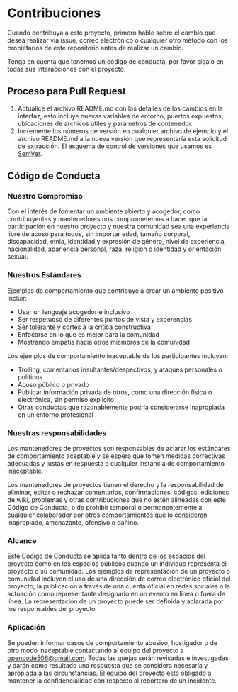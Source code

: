 # Contribuciones

Cuando contribuya a este proyecto, primero hable sobre el cambio que desea realizar vía issue, correo electrónico o cualquier otro método con los propietarios de este repositorio antes de realizar un cambio.

Tenga en cuenta que tenemos un código de conducta, por favor sígalo en todas sus interacciones con el proyecto.

## Proceso para Pull Request
1. Actualice el archivo README.md con los detalles de los cambios en la interfaz, esto incluye nuevas variables de entorno, puertos expuestos, ubicaciones de archivos útiles y parámetros de contenedor.
2. Incremente los números de versión en cualquier archivo de ejemplo y el archivo README.md a la nueva versión que representaría esta solicitud de extracción. El esquema de control de versiones que usamos es [SemVer](http://semver.org/).

## Código de Conducta

### Nuestro Compromiso

Con el interés de fomentar un ambiente abierto y acogedor, como contribuyentes y mantenedores nos comprometemos a hacer que la participación en nuestro proyecto y nuestra comunidad sea una experiencia libre de acoso para todos, sin importar edad, tamaño corporal, discapacidad, etnia, identidad y expresión de género, nivel de experiencia, nacionalidad, apariencia personal, raza, religión o identidad y orientación sexual.

### Nuestros Estándares

Ejemplos de comportamiento que contribuye a crear un ambiente positivo
incluir:

* Usar un lenguaje acogedor e inclusivo
* Ser respetuoso de diferentes puntos de vista y experencias
* Ser tolerante y cortés a la crítica constructiva
* Enfocarse en lo que es mejor para la comunidad
* Mostrando empatía hacia otros miembros de la comunidad

Los ejemplos de comportamiento inaceptable de los participantes incluyen:

* Trolling, comentarios insultantes/despectivos, y ataques personales o políticos
* Acoso público o privado
* Publicar información privada de otros, como una dirección física o electrónica, sin permiso explícito
* Otras conductas que razonablemente podría considerarse inapropiada en un entorno profesional

### Nuestras responsabilidades

Los mantenedores de proyectos son responsables de aclarar los estándares de comportamiento aceptable y se espera que tomen medidas correctivas adecuadas y justas en respuesta a cualquier instancia de comportamiento inaceptable.

Los mantenedores de proyectos tienen el derecho y la responsabilidad de eliminar, editar o rechazar comentarios, confirmaciones, códigos, ediciones de wiki, problemas y otras contribuciones que no estén alineadas con este Código de Conducta, o de prohibir temporal o permanentemente a cualquier colaborador por otros comportamientos que lo consideran inapropiado, amenazante, ofensivo o dañino.

### Alcance

Este Código de Conducta se aplica tanto dentro de los espacios del proyecto como en los espacios públicos cuando un individuo representa el proyecto o su comunidad. Los ejemplos de representación de un proyecto o comunidad incluyen el uso de una dirección de correo electrónico oficial del proyecto, la publicación a través de una cuenta oficial en redes sociales o la actuación como representante designado en un evento en línea o fuera de línea. La representación de un proyecto puede ser definida y aclarada por los responsables del proyecto.

### Aplicación

Se pueden informar casos de comportamiento abusivo, hostigador o de otro modo inaceptable contactando al equipo del proyecto a opencode506@gmail.com. Todas las quejas serán revisadas e investigadas y darán como resultado una respuesta que se considera necesaria y apropiada a las circunstancias. El equipo del proyecto está obligado a mantener la confidencialidad con respecto al reportero de un incidente.


